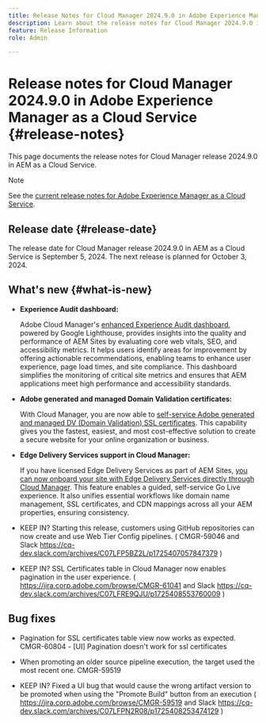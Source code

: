 ```yaml
---
title: Release Notes for Cloud Manager 2024.9.0 in Adobe Experience Manager as a Cloud Service
description: Learn about the release notes for Cloud Manager 2024.9.0 in AEM as a Cloud Service.
feature: Release Information
role: Admin

---
```

# Release notes for Cloud Manager 2024.9.0 in Adobe Experience Manager as a Cloud Service {#release-notes}

This page documents the release notes for Cloud Manager release 2024.9.0 in AEM as a Cloud Service.

>[!NOTE]
>
>See the [current release notes for Adobe Experience Manager as a Cloud Service](/help/release-notes/release-notes-cloud/release-notes-current.md).

## Release date {#release-date}

The release date for Cloud Manager release 2024.9.0 in AEM as a Cloud Service is September 5, 2024. The next release is planned for October 3, 2024.

## What's new {#what-is-new}

* **Experience Audit dashboard:**

    Adobe Cloud Manager's [enhanced Experience Audit dashboard](/help/implementing/cloud-manager/experience-audit-dashboard.md), powered by Google Lighthouse, provides insights into the quality and performance of AEM Sites by evaluating core web vitals, SEO, and accessibility metrics. It helps users identify areas for improvement by offering actionable recommendations, enabling teams to enhance user experience, page load times, and site compliance. This dashboard simplifies the monitoring of critical site metrics and ensures that AEM applications meet high performance and accessibility standards.

* **Adobe generated and managed Domain Validation certificates:**

    With Cloud Manager, you are now able to [self-service Adobe generated and managed DV (Domain Validation) SSL certificates](/help/implementing/cloud-manager/managing-ssl-certifications/domain-validated-certificates.md). This capability gives you the fastest, easiest, and most cost-effective solution to create a secure website for your online organization or business. <!-- CMGR-52403 -->

* **Edge Delivery Services support in Cloud Manager:**

    If you have licensed Edge Delivery Services as part of AEM Sites, [you can now onboard your site with Edge Delivery Services directly through Cloud Manager](/help/implementing/cloud-manager/edge-delivery-services.md). This feature enables a guided, self-service Go Live experience. It also unifies essential workflows like domain name management, SSL certificates, and CDN mappings across all your AEM properties, ensuring consistency. <!-- CMGR-49859 -->

* KEEP IN? Starting this release, customers using GitHub repositories can now create and use Web Tier Config pipelines. ( CMGR-59046 and Slack https://cq-dev.slack.com/archives/C07LFP5BZ2L/p1725407057847379 )

* KEEP IN? SSL Certificates table in Cloud Manager now enables pagination in the user experience. ( https://jira.corp.adobe.com/browse/CMGR-61041 and Slack https://cq-dev.slack.com/archives/C07LFRE9QJU/p1725408553760009 )


<!--
## Early adoption program {#early-adoption}

For a chance to test some upcoming features, be a part of Adobe's early adoption program. -->


## Bug fixes

* Pagination for SSL certificates table view now works as expected. CMGR-60804 - [UI] Pagination doesn't work for ssl certificates



* When promoting an older source pipeline execution, the target used the most recent one. CMGR-59519

* KEEP IN? Fixed a UI bug that would cause the wrong artifact version to be promoted when using the "Promote Build" button from an execution ( https://jira.corp.adobe.com/browse/CMGR-59519 and Slack https://cq-dev.slack.com/archives/C07LFPN2R08/p1725408253474129 )